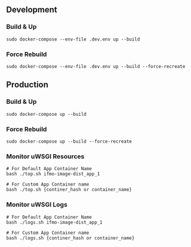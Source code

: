 ## Development

### Build & Up
```
sudo docker-compose --env-file .dev.env up --build
```

### Force Rebuild
```
sudo docker-compose --env-file .dev.env up --build --force-recreate
```

## Production

### Build & Up
```
sudo docker-compose up --build
```

### Force Rebuild

```
sudo docker-compose up --build --force-recreate
```

### Monitor uWSGI Resources
```
# For Default App Container Name
bash ./top.sh ifmo-image-dist_app_1

# For Custom App Container name
bash ./top.sh {continer_hash or container_name}
```

### Monitor uWSGI Logs
```
# For Default App Container Name
bash ./logs.sh ifmo-image-dist_app_1

# For Custom App Container name
bash ./logs.sh {continer_hash or container_name}
```